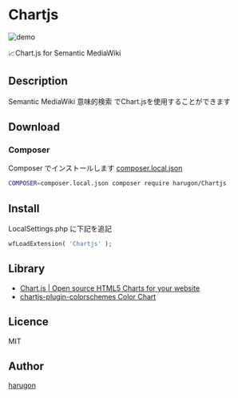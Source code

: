 Chartjs
====
 ![demo](https://repository-images.githubusercontent.com/292959862/ab637480-ef52-11ea-87c4-f87d79403d4e)
 
📈Chart.js for Semantic MediaWiki


## Description
Semantic MediaWiki 意味的検索 でChart.jsを使用することができます

## Download

### Composer
Composer でインストールします [composer.local.json](https://www.mediawiki.org/wiki/Composer#Using_composer-merge-plugin)
```bash
COMPOSER=composer.local.json composer require harugon/Chartjs
```

## Install


LocalSettings.php に下記を追記
```php
wfLoadExtension( 'Chartjs' );
```
## Library
* [Chart\.js \| Open source HTML5 Charts for your website](https://www.chartjs.org/)
* [chartjs\-plugin\-colorschemes Color Chart](https://nagix.github.io/chartjs-plugin-colorschemes/colorchart.html)



## Licence

MIT

## Author

[harugon](https://github.com/harugon)

# 
